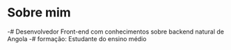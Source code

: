 # Sobre mim

-# Desenvolvedor Front-end com conhecimentos sobre backend natural de Angola
-# formação: Estudante do ensino médio 
<!---
GomesMenembage/GomesMenembage is a ✨ special ✨ repository because its `README.md` (this file) appears on your GitHub profile.
You can click the Preview link to take a look at your changes.
--->
